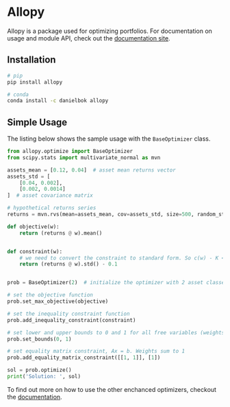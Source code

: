 Allopy
======

Allopy is a package used for optimizing portfolios. For documentation on usage and module API, check out the [documentation site](https://allopy.readthedocs.io).

Installation
------------

```bash
# pip
pip install allopy

# conda
conda install -c danielbok allopy
``` 

Simple Usage
------------

The listing below shows the sample usage with the `BaseOptimizer` class.

```python
from allopy.optimize import BaseOptimizer
from scipy.stats import multivariate_normal as mvn

assets_mean = [0.12, 0.04]  # asset mean returns vector
assets_std = [
    [0.04, 0.002], 
    [0.002, 0.0014]
]  # asset covariance matrix

# hypothetical returns series
returns = mvn.rvs(mean=assets_mean, cov=assets_std, size=500, random_state=88)

def objective(w):
    return (returns @ w).mean()


def constraint(w):
    # we need to convert the constraint to standard form. So c(w) - K <= 0
    return (returns @ w).std() - 0.1


prob = BaseOptimizer(2)  # initialize the optimizer with 2 asset classes

# set the objective function
prob.set_max_objective(objective) 

# set the inequality constraint function
prob.add_inequality_constraint(constraint)

# set lower and upper bounds to 0 and 1 for all free variables (weights)
prob.set_bounds(0, 1)

# set equality matrix constraint, Ax = b. Weights sum to 1
prob.add_equality_matrix_constraint([[1, 1]], [1])

sol = prob.optimize()
print('Solution: ', sol)
```

To find out more on how to use the other enchanced optimizers, checkout the [documentation](https://allopy.readthedocs.io).
